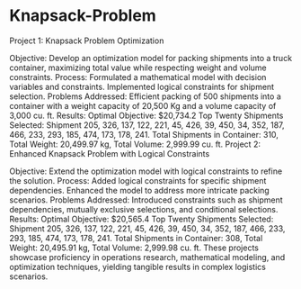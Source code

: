# Knapsack-Problem
Project 1: Knapsack Problem Optimization

Objective: Develop an optimization model for packing shipments into a truck container, maximizing total value while respecting weight and volume constraints.
Process:
Formulated a mathematical model with decision variables and constraints.
Implemented logical constraints for shipment selection.
Problems Addressed:
Efficient packing of 500 shipments into a container with a weight capacity of 20,500 Kg and a volume capacity of 3,000 cu. ft.
Results:
Optimal Objective: $20,734.2
Top Twenty Shipments Selected: Shipment 205, 326, 137, 122, 221, 45, 426, 39, 450, 34, 352, 187, 466, 233, 293, 185, 474, 173, 178, 241.
Total Shipments in Container: 310, Total Weight: 20,499.97 kg, Total Volume: 2,999.99 cu. ft.
Project 2: Enhanced Knapsack Problem with Logical Constraints

Objective: Extend the optimization model with logical constraints to refine the solution.
Process:
Added logical constraints for specific shipment dependencies.
Enhanced the model to address more intricate packing scenarios.
Problems Addressed:
Introduced constraints such as shipment dependencies, mutually exclusive selections, and conditional selections.
Results:
Optimal Objective: $20,565.4
Top Twenty Shipments Selected: Shipment 205, 326, 137, 122, 221, 45, 426, 39, 450, 34, 352, 187, 466, 233, 293, 185, 474, 173, 178, 241.
Total Shipments in Container: 308, Total Weight: 20,495.91 kg, Total Volume: 2,999.98 cu. ft.
These projects showcase proficiency in operations research, mathematical modeling, and optimization techniques, yielding tangible results in complex logistics scenarios.

